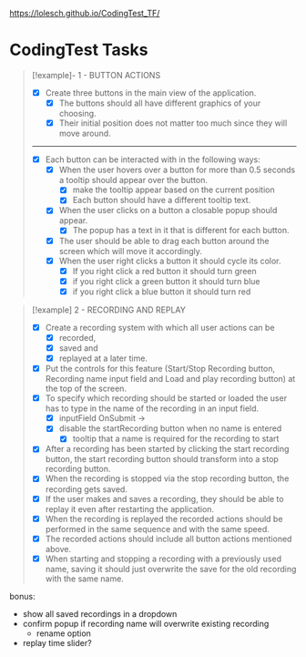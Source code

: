 https://lolesch.github.io/CodingTest_TF/
# CodingTest Tasks

> [!example]- 1 - BUTTON ACTIONS
> - [x] Create three buttons in the main view of the application. 
> 	- [x] The buttons should all have different graphics of your choosing. 
> 	- [x] Their initial position does not matter too much since they will move around. 
> ___
> - [x] Each button can be interacted with in the following ways: 
> 	- [x] When the user hovers over a button for more than 0.5 seconds a tooltip should appear over the button. 
> 		- [x] make the tooltip appear based on the current position
> 		- [x] Each button should have a different tooltip text. 
> 	- [x] When the user clicks on a button a closable popup should appear. 
> 		- [x] The popup has a text in it that is different for each button. 
> 	- [x] The user should be able to drag each button around the screen which will move it accordingly. 
> 	- [x] When the user right clicks a button it should cycle its color. 
> 		- [x] If you right click a red button it should turn green
> 		- [x] if you right click a green button it should turn blue 
> 		- [x] if you right click a blue button it should turn red

> [!example] 2 - RECORDING AND REPLAY 
> - [x] Create a recording system with which all user actions can be
> 	- [x] recorded, 
> 	- [x] saved and 
> 	- [x] replayed at a later time. 
> - [x] Put the controls for this feature (Start/Stop Recording button, Recording name input field and Load and play recording button) at the top of the screen. 
> - [x] To specify which recording should be started or loaded the user has to type in the name of the recording in an input field. 
> 	- [x] inputField OnSubmit -> 
> 	- [x] disable the startRecording button when no name is entered
> 		- [x] tooltip that a name is required for the recording to start
> - [x] After a recording has been started by clicking the start recording button, the start recording button should transform into a stop recording button. 
> - [x] When the recording is stopped via the stop recording button, the recording gets saved.
> - [x] If the user makes and saves a recording, they should be able to replay it even after restarting the application. 
> - [x] When the recording is replayed the recorded actions should be performed in the same sequence and with the same speed. 
> - [x] The recorded actions should include all button actions mentioned above. 
> - [x] When starting and stopping a recording with a previously used name, saving it should just overwrite the save for the old recording with the same name.

bonus:
- show all saved recordings in a dropdown
- confirm popup if recording name will overwrite existing recording
	- rename option
- replay time slider?

